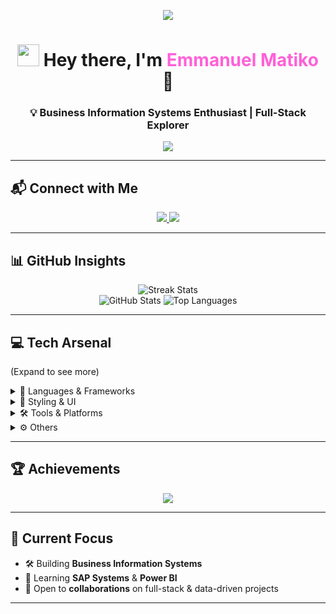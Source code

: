 <!-- HEADER -->
<p align="center">
  <img src="https://capsule-render.vercel.app/api?type=waving&height=200&text=Emmatiko&fontAlign=50&fontAlignY=40&color=0:00FFFF,50:FF00FF,100:8000FF&animation=twinkling&fontColor=ffffff&fontSize=100"/>
</p>

<h1 align="center">
  <img src="https://media.giphy.com/media/hvRJCLFzcasrR4ia7z/giphy.gif" width="35" />  
  Hey there, I'm <span style="color:#FF61D8">Emmanuel Matiko</span> 🚀
</h1>

<h3 align="center">💡 Business Information Systems Enthusiast | Full-Stack Explorer</h3>

<p align="center">
  <img src="https://readme-typing-svg.herokuapp.com?font=Fira+Code&size=22&duration=2500&pause=1500&color=00FFFF&center=true&vCenter=true&width=600&lines=Building+data-driven+solutions...;Exploring+Business+Information+Systems...;Always+learning,+creating+and+having+fun🚀">
</p>

---

## 📬 Connect with Me
<p align="center">
  <a href="https://tiktok.com/@.emmatiko" target="_blank">
    <img src="https://img.shields.io/badge/TikTok-%23000000.svg?style=for-the-badge&logo=TikTok&logoColor=white"/>
  </a>
  <a href="mailto:emmanuel.kichuki@gmail.com" target="_blank">
    <img src="https://img.shields.io/badge/Email-D14836?style=for-the-badge&logo=gmail&logoColor=white"/>
  </a>
</p>

---

## 📊 GitHub Insights
<p align="center">
   <img src="https://nirzak-streak-stats.vercel.app/?user=emma7iko&theme=radical&hide_border=false" alt="Streak Stats" />
   <br/>
   <img src="https://github-readme-stats.vercel.app/api?username=emma7iko&theme=radical&show_icons=true&hide_border=false" alt="GitHub Stats" />
   <img src="https://github-readme-stats.vercel.app/api/top-langs/?username=emma7iko&layout=compact&theme=radical&hide_border=false" alt="Top Languages" />
</p>

---

## 💻 Tech Arsenal
<p>(Expand to see more)</p>
<details>
<summary>🧠 Languages & Frameworks</summary>

![HTML5](https://img.shields.io/badge/html5-%23E34F26.svg?style=for-the-badge&logo=html5&logoColor=white)
![JavaScript](https://img.shields.io/badge/javascript-%23323330.svg?style=for-the-badge&logo=javascript&logoColor=%23F7DF1E)
![TypeScript](https://img.shields.io/badge/typescript-%23007ACC.svg?style=for-the-badge&logo=typescript&logoColor=white)
![Vue.js](https://img.shields.io/badge/vue.js-%2335495e.svg?style=for-the-badge&logo=vuedotjs&logoColor=%234FC08D)
![Next JS](https://img.shields.io/badge/Next-black?style=for-the-badge&logo=next.js&logoColor=white)
![React](https://img.shields.io/badge/react-%2320232a.svg?style=for-the-badge&logo=react&logoColor=%2361DAFB)
![NodeJS](https://img.shields.io/badge/node.js-6DA55F?style=for-the-badge&logo=node.js&logoColor=white)
![Express.js](https://img.shields.io/badge/express.js-%23404d59.svg?style=for-the-badge&logo=express&logoColor=%2361DAFB)
</details>

<details>
<summary>🎨 Styling & UI</summary>

![TailwindCSS](https://img.shields.io/badge/tailwindcss-%2338B2AC.svg?style=for-the-badge&logo=tailwind-css&logoColor=white)
![Vite](https://img.shields.io/badge/vite-%23646CFF.svg?style=for-the-badge&logo=vite&logoColor=white)
![jQuery](https://img.shields.io/badge/jquery-%230769AD.svg?style=for-the-badge&logo=jquery&logoColor=white)
![Chart.js](https://img.shields.io/badge/chart.js-F5788D.svg?style=for-the-badge&logo=chart.js&logoColor=white)
</details>

<details>
<summary>🛠️ Tools & Platforms</summary>

![Vercel](https://img.shields.io/badge/vercel-%23000000.svg?style=for-the-badge&logo=vercel&logoColor=white)
![Docker](https://img.shields.io/badge/docker-%230db7ed.svg?style=for-the-badge&logo=docker&logoColor=white)
![NPM](https://img.shields.io/badge/NPM-%23CB3837.svg?style=for-the-badge&logo=npm&logoColor=white)
![Yarn](https://img.shields.io/badge/yarn-%232C8EBB.svg?style=for-the-badge&logo=yarn&logoColor=white)
</details>

<details>
<summary>⚙️ Others</summary>

![Electron.js](https://img.shields.io/badge/Electron-191970?style=for-the-badge&logo=Electron&logoColor=white)
![Expo](https://img.shields.io/badge/expo-1C1E24?style=for-the-badge&logo=expo&logoColor=#D04A37)
![JWT](https://img.shields.io/badge/JWT-black?style=for-the-badge&logo=JSON%20web%20tokens)
![SQLite](https://img.shields.io/badge/sqlite-%2307405e.svg?style=for-the-badge&logo=sqlite&logoColor=white)
</details>

---

## 🏆 Achievements
<p align="center">
  <img src="https://github-profile-trophy.vercel.app/?username=emma7iko&theme=radical&no-frame=true&margin-w=5" />
</p>

---

## 🎯 Current Focus
- 🛠️ Building **Business Information Systems**
- 🌱 Learning **SAP Systems** & **Power BI**
- 🤝 Open to **collaborations** on full-stack & data-driven projects

---
